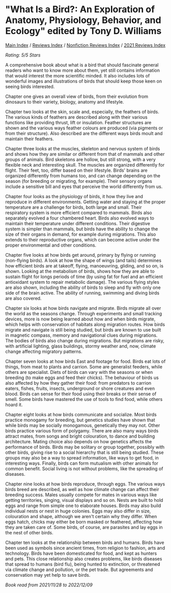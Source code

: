 # "What Is a Bird?: An Exploration of Anatomy, Physiology, Behavior, and Ecology" edited by Tony D. Williams

[Main Index](../../../README.md) / [Reviews Index](../../README.md) / [Nonfiction Reviews Index](../README.md) / [2021 Reviews Index](README.md)

*Rating: 5/5 Stars*

A comprehensive book about what is a bird that should fascinate general readers who want to know more about them, yet still contains information that would interest the more scientific minded. It also includes lots of wonderful images and illustrations of birds that should keep those keen on seeing birds interested.

Chapter one gives an overall view of birds, from their evolution from dinosaurs to their variety, biology, anatomy and lifestyle.

Chapter two looks at the skin, scale and, especially, the feathers of birds. The various kinds of feathers are described along with their various functions like providing thrust, lift or insulation. Feather structures are shown and the various ways feather colours are produced (via pigments or from their structure). Also described are the different ways birds moult and maintain their feathers.

Chapter three looks at the muscles, skeleton and nervous system of birds and shows how they are similar or different from that of mammals and other groups of animals. Bird skeletons are hollow, but still strong, with a very flexible neck and interesting skull. The muscles are organized differently for flight. Their feet, too, differ based on their lifestyle. Birds' brains are organized differently from humans too, and can change depending on the season (for breeding or migrating, for example). Their sensory organs include a sensitive bill and eyes that perceive the world differently from us.

Chapter four looks as the physiology of birds, it how they live and reproduce in different environments. Getting water and staying at the proper temperature are a challenge for birds, both large and small. Their respiratory system is more efficient compared to mammals. Birds also separately evolved a four chambered heart. Birds also evolved ways to maintain their temperature under different conditions. Their digestive system is simpler than mammals, but birds have the ability to change the size of their organs in demand, for example during migrations. This also extends to their reproductive organs, which can become active under the proper environmental and other conditions.

Chapter five looks at how birds get around, primary by flying or running (non-flying birds). A look at how the shape of wings (and tails) determines how efficient birds are at takeoff, flying, manoeuvring, gliding, and so on, is shown. Looking at the metabolism of birds, shows how they are able to sustain flight for longs periods of time (by using fat for fuel and an efficient antioxidant system to repair metabolic damage). The various flying styles are also shown, including the ability of birds to sleep and fly with only one side of the brain active. The ability of running, swimming and diving birds are also covered.

Chapter six looks at how birds navigate and migrate. Birds migrate all over the world as the seasons change. Through experiments and small tracking devices, more is now being learned about how and when birds migrate, which helps with conservation of habitats along migration routes. How birds migrate and navigate is still being studied, but birds are known to use built in magnetic compass, memory and navigational clues during migrations. The bodies of birds also change during migrations. But migrations are risky, with artificial lighting, glass buildings, stormy weather and, now, climate change affecting migratory patterns.

Chapter seven looks at how birds East and footage for food. Birds eat lots of things, from meat to plants and carrion. Some are generalist feeders, while others are specialist. Diets of birds can vary with the seasons or when breeding (to make eggs and feed their chicks). The behaviour of birds us also affected by how they gather their food: from predators to carrion eaters, fishes, fruits, insects, underground or shore creatures and even blood. Birds can sense for their food using their breaks or their sense of smell. Some birds have mastered the use of tools to find food, while others hoard it.

Chapter eight looks at how birds communicate and socialize. Most birds practice monogamy for breeding, but genetics studies have shown that while birds may be socially monogamous, genetically they may not. Other birds practice various form of polygamy. There are also many ways birds attract mates, from songs and bright colouration, to dance and building architecture. Mating choice also depends on how genetics affects the performance of birds. Birds may be solitary or group together, possibly with other birds, giving rise to a social hierarchy that is still being studied. These groups may also be a way to spread information, like ways to get food, in interesting ways. Finally, birds can form mutualism with other animals for common benefit. Social living is not without problems, like the spreading of diseases.

Chapter nine looks at how birds reproduce, through eggs. The various ways birds breed are described, as well as how climate change can affect their breeding success. Males usually compete for mates in various ways like getting territories, singing, visual displays and so on. Nests are built to hold eggs and range from simple one to elaborate houses. Birds may also build individual nests or nest in huge colonies. Eggs may also differ in size, colouration and shape, although we aren't certain why they differ. When eggs hatch, chicks may either be born masked or feathered, affecting how they are taken care of. Some birds, of course, are parasites and lay eggs in the nest of other birds.

Chapter ten looks at the relationship between birds and humans. Birds have been used as symbols since ancient times, from religion to fashion, arts and technology. Birds have been domesticated for food, and kept as hunters and pets. This close relationship also creates problems, like birds diseases that spread to humans (bird flu), being hunted to extinction, or threatened via climate change and pollution, or the pet trade. But agreements and conservation may yet help to save birds.

*Book read from 2021/11/28 to 2022/12/09*
